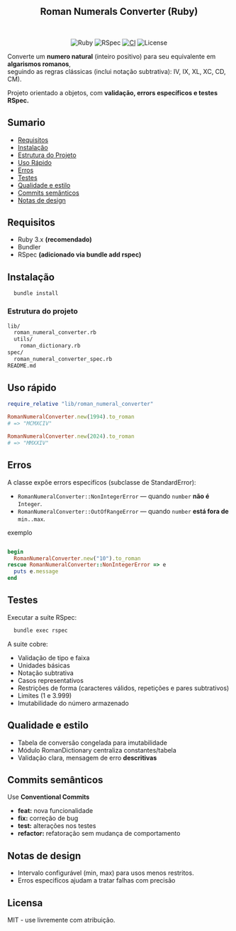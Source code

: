 <div align="center">
 
  ## Roman Numerals Converter (Ruby)

  <br/>
  
  ![Ruby](https://img.shields.io/badge/Ruby-3.2+-red)
  ![RSpec](https://img.shields.io/badge/tests-RSpec-green)
  [![CI](https://github.com/RenatoRosaFranco/ruby-challenge-plathanus/actions/workflows/ci.yml/badge.svg)](https://github.com/RenatoRosaFranco/ruby-challenge-plathanus/actions/workflows/ci.yml)
  ![License](https://img.shields.io/badge/license-MIT-blue)
 </div>

Converte um **numero natural** (inteiro positivo) para seu equivalente em
**algarismos romanos**, <br>seguindo as regras clássicas (inclui notação subtrativa):
IV, IX, XL, XC, CD, CM).

Projeto orientado a objetos, com **validação, errors específicos e testes RSpec.**

## Sumario
 - [Requisitos](#requisitos)
 - [Instalação](#instalação)
 - [Estrutura do Projeto](#estrutura-do-projeto)
 - [Uso Rápido](#uso-rápido)
 - [Erros](#erros)
 - [Testes](#testes)
 - [Qualidade e estilo](#qualidade-e-estilo)
 - [Commits semânticos](#commits-semânticos)
 - [Notas de design](#notas-de-design)

## Requisitos
  - Ruby 3.x **(recomendado)**
  - Bundler
  - RSpec **(adicionado via bundle add rspec)**

## Instalação

```
  bundle install
```

### Estrutura do projeto

```bash
lib/
  roman_numeral_converter.rb
  utils/
    roman_dictionary.rb
spec/
  roman_numeral_converter_spec.rb
README.md
```

## Uso rápido

```ruby
require_relative "lib/roman_numeral_converter"

RomanNumeralConverter.new(1994).to_roman
# => "MCMXCIV"

RomanNumeralConverter.new(2024).to_roman
# => "MMXXIV"
```

## Erros

A classe expõe errors especifícos (subclasse de StandardError):
- `RomanNumeralConverter::NonIntegerError` — quando `number` **não é** `Integer`.
- `RomanNumeralConverter::OutOfRangeError` — quando `number` **está fora de** `min..max`.

exemplo

```ruby

begin
  RomanNumeralConverter.new("10").to_roman
rescue RomanNumeralConverter::NonIntegerError => e
  puts e.message
end
```

## Testes

Executar a suíte RSpec:

```bash
  bundle exec rspec
```

A suite cobre:
  - Validação de tipo e faixa
  - Unidades básicas
  - Notação subtrativa
  - Casos representativos
  - Restrições de forma (caracteres válidos, repetições e pares subtrativos)
  - Limites (1 e 3.999)
  - Imutabilidade do número armazenado

## Qualidade e estilo
  - Tabela de conversão congelada para imutabilidade
  - Módulo RomanDictionary centraliza constantes/tabela
  - Validação clara, mensagem de erro **descritivas**

## Commits semânticos
Use **Conventional Commits**
  
  - **feat:** nova funcionalidade
  - **fix:** correção de bug
  - **test:** alterações nos testes
  - **refactor:** refatoração sem mudança de comportamento

## Notas de design
  - Intervalo configurável (min, max) para usos menos restritos.
  - Erros especifícos ajudam a tratar falhas com precisão

## Licensa
MIT - use livremente com atribuição.
